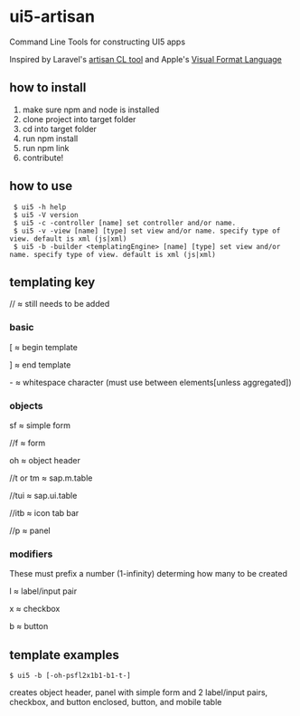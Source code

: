 # ui5-artisan
Command Line Tools for constructing UI5 apps 

Inspired by Laravel's [artisan CL tool](https://laravel.com/docs/5.2/artisan) and Apple's [Visual Format Language](https://developer.apple.com/library/ios/documentation/UserExperience/Conceptual/AutolayoutPG/VisualFormatLanguage.html)

## how to install

1. make sure npm and node is installed
2. clone project into target folder
3. cd into target folder
4. run npm install
5. run npm link
6. contribute!

## how to use
```
 $ ui5 -h help
 $ ui5 -V version
 $ ui5 -c -controller [name] set controller and/or name.
 $ ui5 -v -view [name] [type] set view and/or name. specify type of view. default is xml (js|xml)
 $ ui5 -b -builder <templatingEngine> [name] [type] set view and/or name. specify type of view. default is xml (js|xml)
```
## templating key

// ≈ still needs to be added

### basic
[ ≈ begin template

] ≈ end template

\- ≈ whitespace character (must use between elements[unless aggregated])

### objects
sf ≈ simple form

//f ≈ form

oh ≈ object header

//t or tm ≈ sap.m.table

//tui ≈ sap.ui.table

//itb ≈ icon tab bar

//p ≈ panel

### modifiers

These must prefix a number (1-infinity) determing how many to be created

l ≈ label/input pair

x ≈ checkbox

b ≈ button

## template examples
```
$ ui5 -b [-oh-psfl2x1b1-b1-t-]
```
creates object header, panel with simple form and 2 label/input pairs, checkbox, and button enclosed, button, and mobile table
